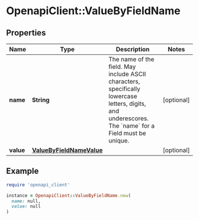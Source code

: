 # OpenapiClient::ValueByFieldName

## Properties

| Name | Type | Description | Notes |
| ---- | ---- | ----------- | ----- |
| **name** | **String** | The name of the field. May include ASCII characters, specifically lowercase letters, digits, and underescores. The &#x60;name&#x60; for a Field must be unique. | [optional] |
| **value** | [**ValueByFieldNameValue**](ValueByFieldNameValue.md) |  | [optional] |

## Example

```ruby
require 'openapi_client'

instance = OpenapiClient::ValueByFieldName.new(
  name: null,
  value: null
)
```

